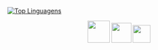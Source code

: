 [![Top Linguagens](https://github-readme-stats.vercel.app/api/top-langs/?username=arthurfll&layout=compact)](https://github.com/anuraghazra/github-readme-stats)


<div align="center">
    <img loading="lazy" src="https://cdn.jsdelivr.net/gh/devicons/devicon/icons/java/java-original.svg"  height="50"/>
    <img loading="lazy" src="https://www.rust-lang.org/logos/rust-logo-512x512.png"  height="45"/>
    <img loading="lazy" src="https://upload.wikimedia.org/wikipedia/commons/thumb/a/a7/React-icon.svg/2300px-React-icon.svg.png"  height="40"/>
</div>
